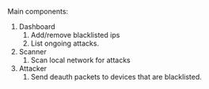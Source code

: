 Main components:
1. Dashboard
   1. Add/remove blacklisted ips
   2. List ongoing attacks.
2. Scanner
   1. Scan local network for attacks
3. Attacker
   1. Send deauth packets to devices that are blacklisted.